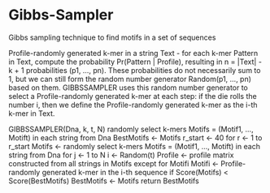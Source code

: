 # Gibbs-Sampler
Gibbs sampling technique to find motifs in a set of sequences

Profile-randomly generated k-mer in a string Text - for each k-mer Pattern in Text, compute the probability Pr(Pattern | Profile), resulting in n = |Text| - k + 1 probabilities (p1, …, pn). These probabilities do not necessarily sum to 1, but we can still form the random number generator Random(p1, …, pn) based on them. GIBBSSAMPLER uses this random number generator to select a Profile-randomly generated k-mer at each step: if the die rolls the number i, then we define the Profile-randomly generated k-mer as the i-th k-mer in Text.

GIBBSSAMPLER(Dna, k, t, N)
    randomly select k-mers Motifs = (Motif1, …, Motift) in each string
        from Dna
    BestMotifs ← Motifs
    r_start ← 40
    for r ← 1 to r_start
        Motifs ← randomly select k-mers Motifs = (Motif1, …, Motift) in each string
        from Dna
        for j ← 1 to N
            i ← Random(t)
            Profile ← profile matrix constructed from all strings in Motifs
                       except for Motifi
            Motifi ← Profile-randomly generated k-mer in the i-th sequence
            if Score(Motifs) < Score(BestMotifs)
                BestMotifs ← Motifs
    return BestMotifs
